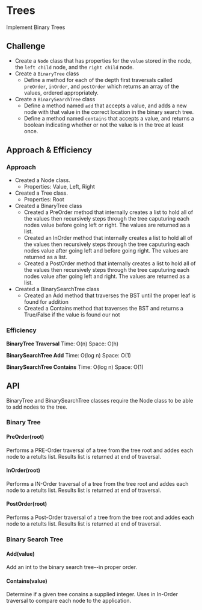 # Trees
<!-- Short summary or background information -->
Implement Binary Trees
## Challenge
<!-- Description of the challenge -->
* Create a `Node` class that has properties for the `value` stored in the node, the `left child` node, and the `right child` node.
* Create a `BinaryTree` class
  * Define a method for each of the depth first traversals called `preOrder`, `inOrder`, and `postOrder` which returns an array of the values, ordered appropriately.
* Create a `BinarySearchTree` class
  * Define a method named `add` that accepts a value, and adds a new node with that value in the correct location in the binary search tree.
  * Define a method named `contains` that accepts a value, and returns a boolean indicating whether or not the value is in the tree at least once.

## Approach & Efficiency
<!-- What approach did you take? Why? What is the Big O space/time for this approach? -->
### Approach
* Created a  Node class.
  * Properties: Value, Left, Right  
* Created a Tree class.
  * Properties: Root 
* Created a BinaryTree class
  * Created a PreOrder method that internally creates a list to hold all of the values then recursively steps through the tree caputuring each nodes value before going left or right. The values are returned as a list.
  * Created an InOrder method that internally creates a list to hold all of the values then recursively steps through the tree caputuring each nodes value after going left and before going right. The values are returned as a list.
  * Created a PostOrder method that internally creates a list to hold all of the values then recursively steps through the tree caputuring each nodes value after going left and right. The values are returned as a list.
* Created a BinarySearchTree class
  * Created an Add method that traverses the BST until the proper leaf is found for addition
  * Created a Contains method that traverses the BST and returns a True/False if the value is found our not

### Efficiency
**BinaryTree Traversal**
Time: O(n)
Space: O(h)

**BinarySearchTree Add**
Time: O(log n)
Space: O(1)

**BinarySearchTree Contains**
Time: O(log n)
Space: O(1)


## API
<!-- Description of each method publicly available in each of your trees -->
BinaryTree and BinarySearchTree classes require the Node class to be able to add nodes to the tree.
### Binary Tree
#### PreOrder(root)
Performs a PRE-Order traversal of a tree from the tree root and addes each node to a retults list. Results list is returned at end of traversal.
#### InOrder(root)
Performs a IN-Order traversal of a tree from the tree root and addes each node to a retults list. Results list is returned at end of traversal.
#### PostOrder(root)
Performs a Post-Order traversal of a tree from the tree root and addes each node to a retults list. Results list is returned at end of traversal.
### Binary Search Tree
#### Add(value)
Add an int to the binary search tree--in proper order.
#### Contains(value)
Determine if a given tree conains a supplied integer. Uses in In-Order traversal to compare each node to the application.
